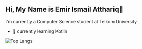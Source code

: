 ## Hi, My Name is Emir Ismail Atthariq👋
I'm currently a Computer Science student at Telkom University

  - 🌱 currently learning Kotlin

![Top Langs](https://github-readme-stats.vercel.app/api/top-langs/?username=EmirAtthariq&layout=compact&theme=radical)
